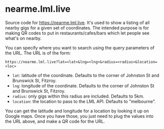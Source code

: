 # nearme.lml.live

Source code for <https://nearme.lml.live>. It's used to show a listing of all
nearby gigs for a given set of coordinates. The intended purpose is for making
QR codes to put in restaurants/cafes/bars which let people see what's on
nearby.

You can specify where you want to search using the query parameters of
the URL. The URL is of the form:

```
https://nearme.lml.live?lat=<lat>&lng=<lng>&radius=<radius>&location=<loc>
```

* `lat`: latitude of the coordinate. Defaults to the corner of Johnston St and Brunswick St, Fitzroy.
* `lng`: longitude of the coordinate. Defaults to the corner of Johnston St and Brunswick St, Fitzroy.
* `radius`: only gigs within this radius are included. Defaults to 5km.
* `location`: the location to pass to the LML API. Defaults to "melbourne".

You can get the latitude and longitude for a location by looking it up on
Google maps. Once you have those, you just need to plug the values into the URL
above, and make a QR code for the URL.
